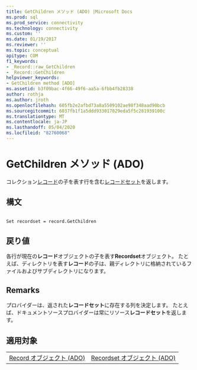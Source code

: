 ```yaml
---
title: GetChildren メソッド (ADO) |Microsoft Docs
ms.prod: sql
ms.prod_service: connectivity
ms.technology: connectivity
ms.custom: ''
ms.date: 01/19/2017
ms.reviewer: ''
ms.topic: conceptual
apitype: COM
f1_keywords:
- _Record::raw_GetChildren
- _Record::GetChildren
helpviewer_keywords:
- GetChildren method [ADO]
ms.assetid: b3f09bac-4f66-49f6-aa5a-6fbb4fb28338
author: rothja
ms.author: jroth
ms.openlocfilehash: 605fb2e2afbd73a8a5509102ae98f348aad90bcb
ms.sourcegitcommit: 6037fb1f1a5ddd933017029eda5f5c281939100c
ms.translationtype: MT
ms.contentlocale: ja-JP
ms.lasthandoff: 05/04/2020
ms.locfileid: "82760068"
---
```

# <a name="getchildren-method-ado"></a>GetChildren メソッド (ADO)
コレクション[レコード](../../../ado/reference/ado-api/record-object-ado.md)の子を表す行を含む[レコードセット](../../../ado/reference/ado-api/recordset-object-ado.md)を返します。  
  
## <a name="syntax"></a>構文  
  
```  
  
Set recordset = record.GetChildren  
```  
  
## <a name="return-value"></a>戻り値  
 各行が現在の**レコード**オブジェクトの子を表す**Recordset**オブジェクト。 たとえば、ディレクトリを表す**レコード**の子は、親ディレクトリに格納されているファイルおよびサブディレクトリになります。  
  
## <a name="remarks"></a>Remarks  
 プロバイダーは、返された**レコードセット**に存在する列を決定します。 たとえば、ドキュメントソースプロバイダーは常にリソース**レコードセット**を返します。  
  
## <a name="applies-to"></a>適用対象  
  
|||  
|-|-|  
|[Record オブジェクト (ADO)](../../../ado/reference/ado-api/record-object-ado.md)|[Recordset オブジェクト (ADO)](../../../ado/reference/ado-api/recordset-object-ado.md)|
